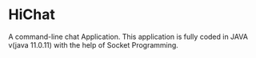 # HiChat
A command-line chat Application.
This application is fully coded in JAVA v(java 11.0.11) with the help of Socket Programming.
